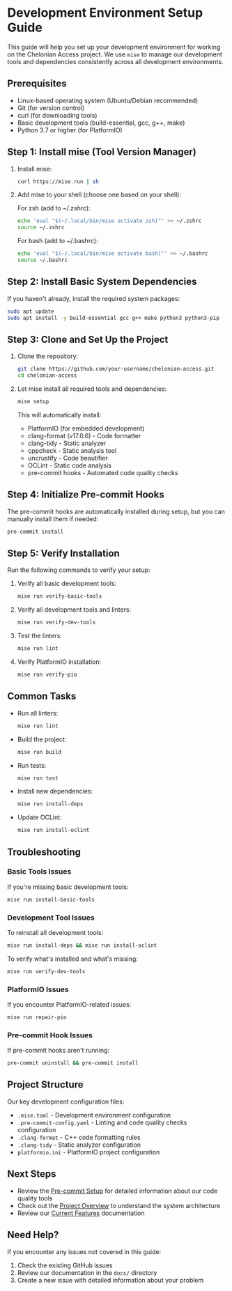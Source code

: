 # Development Environment Setup Guide

This guide will help you set up your development environment for working on the Chelonian Access project. We use `mise` to manage our development tools and dependencies consistently across all development environments.

## Prerequisites

- Linux-based operating system (Ubuntu/Debian recommended)
- Git (for version control)
- curl (for downloading tools)
- Basic development tools (build-essential, gcc, g++, make)
- Python 3.7 or higher (for PlatformIO)

## Step 1: Install mise (Tool Version Manager)

1. Install mise:

   ```bash
   curl https://mise.run | sh
   ```

2. Add mise to your shell (choose one based on your shell):

   For zsh (add to ~/.zshrc):

   ```bash
   echo 'eval "$(~/.local/bin/mise activate zsh)"' >> ~/.zshrc
   source ~/.zshrc
   ```

   For bash (add to ~/.bashrc):

   ```bash
   echo 'eval "$(~/.local/bin/mise activate bash)"' >> ~/.bashrc
   source ~/.bashrc
   ```

## Step 2: Install Basic System Dependencies

If you haven't already, install the required system packages:

```bash
sudo apt update
sudo apt install -y build-essential gcc g++ make python3 python3-pip
```

## Step 3: Clone and Set Up the Project

1. Clone the repository:

   ```bash
   git clone https://github.com/your-username/chelonian-access.git
   cd chelonian-access
   ```

2. Let mise install all required tools and dependencies:

   ```bash
   mise setup
   ```

   This will automatically install:
   - PlatformIO (for embedded development)
   - clang-format (v17.0.6) - Code formatter
   - clang-tidy - Static analyzer
   - cppcheck - Static analysis tool
   - uncrustify - Code beautifier
   - OCLint - Static code analysis
   - pre-commit hooks - Automated code quality checks

## Step 4: Initialize Pre-commit Hooks

The pre-commit hooks are automatically installed during setup, but you can manually install them if needed:

```bash
pre-commit install
```

## Step 5: Verify Installation

Run the following commands to verify your setup:

1. Verify all basic development tools:

   ```bash
   mise run verify-basic-tools
   ```

2. Verify all development tools and linters:

   ```bash
   mise run verify-dev-tools
   ```

3. Test the linters:

   ```bash
   mise run lint
   ```

4. Verify PlatformIO installation:

   ```bash
   mise run verify-pio
   ```

## Common Tasks

- Run all linters:

  ```bash
  mise run lint
  ```

- Build the project:

  ```bash
  mise run build
  ```

- Run tests:

  ```bash
  mise run test
  ```

- Install new dependencies:

  ```bash
  mise run install-deps
  ```

- Update OCLint:

  ```bash
  mise run install-oclint
  ```

## Troubleshooting

### Basic Tools Issues

If you're missing basic development tools:

```bash
mise run install-basic-tools
```

### Development Tool Issues

To reinstall all development tools:

```bash
mise run install-deps && mise run install-oclint
```

To verify what's installed and what's missing:

```bash
mise run verify-dev-tools
```

### PlatformIO Issues

If you encounter PlatformIO-related issues:

```bash
mise run repair-pio
```

### Pre-commit Hook Issues

If pre-commit hooks aren't running:

```bash
pre-commit uninstall && pre-commit install
```

## Project Structure

Our key development configuration files:

- `.mise.toml` - Development environment configuration
- `.pre-commit-config.yaml` - Linting and code quality checks configuration
- `.clang-format` - C++ code formatting rules
- `.clang-tidy` - Static analyzer configuration
- `platformio.ini` - PlatformIO project configuration

## Next Steps

- Review the [Pre-commit Setup](development/PRE_COMMIT_SETUP.md) for detailed information about our code quality tools
- Check out the [Project Overview](docs/PROJECT_OVERVIEW.md) to understand the system architecture
- Review our [Current Features](docs/CURRENT_FEATURES.md) documentation

## Need Help?

If you encounter any issues not covered in this guide:

1. Check the existing GitHub issues
2. Review our documentation in the `docs/` directory
3. Create a new issue with detailed information about your problem

